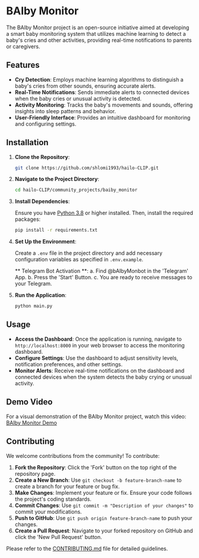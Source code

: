 
# BAIby Monitor

The BAIby Monitor project is an open-source initiative aimed at developing a smart baby monitoring system that utilizes machine learning to detect a baby's cries and other activities, providing real-time notifications to parents or caregivers.

## Features

- **Cry Detection**: Employs machine learning algorithms to distinguish a baby's cries from other sounds, ensuring accurate alerts.
- **Real-Time Notifications**: Sends immediate alerts to connected devices when the baby cries or unusual activity is detected.
- **Activity Monitoring**: Tracks the baby's movements and sounds, offering insights into sleep patterns and behavior.
- **User-Friendly Interface**: Provides an intuitive dashboard for monitoring and configuring settings.

## Installation

1. **Clone the Repository**:

   ```bash
   git clone https://github.com/shlomi1993/hailo-CLIP.git
   ```

2. **Navigate to the Project Directory**:

   ```bash
   cd hailo-CLIP/community_projects/baiby_monitor
   ```

3. **Install Dependencies**:

   Ensure you have [Python 3.8](https://www.python.org/downloads/release/python-380/) or higher installed. Then, install the required packages:

   ```bash
   pip install -r requirements.txt
   ```

4. **Set Up the Environment**:

   Create a `.env` file in the project directory and add necessary configuration variables as specified in `.env.example`.
   
   ** Telegram Bot Activation **:
   a. Find @bAIbyMonbot in the 'Telegram' App.
   b. Press the 'Start' Button.
   c. You are ready to receive messages to your Telegram.

6. **Run the Application**:

   ```bash
   python main.py
   ```

## Usage

- **Access the Dashboard**: Once the application is running, navigate to `http://localhost:8000` in your web browser to access the monitoring dashboard.
- **Configure Settings**: Use the dashboard to adjust sensitivity levels, notification preferences, and other settings.
- **Monitor Alerts**: Receive real-time notifications on the dashboard and connected devices when the system detects the baby crying or unusual activity.

## Demo Video

For a visual demonstration of the BAIby Monitor project, watch this video:
[BAIby Monitor Demo](https://youtu.be/sXgL5g_A-u0)

## Contributing

We welcome contributions from the community! To contribute:

1. **Fork the Repository**: Click the 'Fork' button on the top right of the repository page.
2. **Create a New Branch**: Use `git checkout -b feature-branch-name` to create a branch for your feature or bug fix.
3. **Make Changes**: Implement your feature or fix. Ensure your code follows the project's coding standards.
4. **Commit Changes**: Use `git commit -m "Description of your changes"` to commit your modifications.
5. **Push to GitHub**: Use `git push origin feature-branch-name` to push your changes.
6. **Create a Pull Request**: Navigate to your forked repository on GitHub and click the 'New Pull Request' button.

Please refer to the [CONTRIBUTING.md](CONTRIBUTING.md) file for detailed guidelines.
